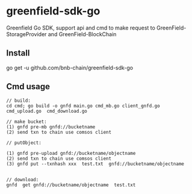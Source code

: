 # greenfield-sdk-go

Greenfield Go SDK, support api and cmd to make request to GreenField-StorageProvider and GreenField-BlockChain

## Install 

go get -u github.com/bnb-chain/greenfield-sdk-go

## Cmd usage

```
// build:
cd cmd; go build -o gnfd main.go cmd_mb.go client_gnfd.go   cmd_upload.go  cmd_download.go 
 
// make bucket:
(1) gnfd pre-mb gnfd://bucketname
(2) send txn to chain use comsos client
    
// putObject:
 
(1) gnfd pre-upload gnfd://bucketname/objectname
(2) send txn to chain use comsos client
(3) gnfd put --txnhash xxx  test.txt  gnfd://bucketname/objectname


// download:
gnfd  get gnfd://bucketname/objectname  test.txt  

```
